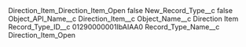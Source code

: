 <?xml version="1.0" encoding="UTF-8"?>
<CustomMetadata xmlns="http://soap.sforce.com/2006/04/metadata" xmlns:xsi="http://www.w3.org/2001/XMLSchema-instance" xmlns:xsd="http://www.w3.org/2001/XMLSchema">
    <label>Direction_Item_Direction_Item_Open</label>
    <protected>false</protected>
    <values>
        <field>New_Record_Type__c</field>
        <value xsi:type="xsd:boolean">false</value>
    </values>
    <values>
        <field>Object_API_Name__c</field>
        <value xsi:type="xsd:string">Direction_Item__c</value>
    </values>
    <values>
        <field>Object_Name__c</field>
        <value xsi:type="xsd:string">Direction Item</value>
    </values>
    <values>
        <field>Record_Type_ID__c</field>
        <value xsi:type="xsd:string">01290000001IbAIAA0</value>
    </values>
    <values>
        <field>Record_Type_Name__c</field>
        <value xsi:type="xsd:string">Direction_Item_Open</value>
    </values>
</CustomMetadata>
